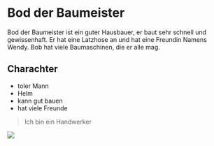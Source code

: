 # Bod der Baumeister
Bod der Baumeister ist ein guter Hausbauer, er baut sehr schnell und gewissenhaft.
Er hat eine Latzhose an und hat eine Freundin Namens Wendy.
Bob hat viele Baumaschinen, die er alle mag.
## Charachter
* toler Mann
* Helm
* kann gut bauen
* hat viele Freunde
>Ich bin ein Handwerker
<img src=https://bilder.wunschliste.de/epg/b/bob-der-baumeister-rollo-und-der-hartnaeckige-3.jpg>